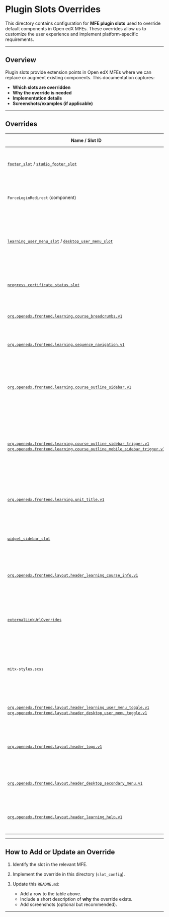# Plugin Slots Overrides

This directory contains configuration for **MFE plugin slots** used to override default components in Open edX MFEs. These overrides allow us to customize the user experience and implement platform-specific requirements.

---

## Overview

Plugin slots provide extension points in Open edX MFEs where we can replace or augment existing components.
This documentation captures:

* **Which slots are overridden**
* **Why the override is needed**
* **Implementation details**
* **Screenshots/examples (if applicable)**

---

## Overrides

| Name / Slot ID                                                                 | Location (MFE)                         | Purpose                                                                                                  | Notes / Screenshots / Code location                                                                                                |
| ------------------------------------------------------------------------------ | -------------------------------------- |----------------------------------------------------------------------------------------------------------|------------------------------------------------------------------------------------------------------------------------------------|
| [`footer_slot`](https://github.com/openedx/frontend-component-footer/tree/master/src/plugin-slots/FooterSlot) / [`studio_footer_slot`](https://github.com/openedx/frontend-component-footer/tree/master/src/plugin-slots/StudioFooterSlot)                                      | All MFEs                               | Replaces default footer with our customized footer component.                                            | ![](./images/footer.png) — See [`Footer.jsx`](./Footer.jsx)                                                                        |
| `ForceLoginRedirect` (component)                                          | MITx Online / MIT Learn and xPRO Learning MFE  | Redirects unauthorized users from the learning MFE to the login page.                                    | Search `ForceLoginRedirect` in [`Footer.jsx`](./Footer.jsx)                                                                        | |
| [`learning_user_menu_slot`](https://github.com/openedx/frontend-component-header/tree/master/src/plugin-slots/LearningUserMenuSlot) / [`desktop_user_menu_slot`](https://github.com/openedx/frontend-component-header/tree/master/src/plugin-slots/DesktopMainMenuSlot)                      | All MFEs                               | Updates header menu links based on application (defined in `userMenu` object in config files).           | ![](./images/header_links.png) Links defined in `common-mfe-config.env.jsx` files                                                  |
| [`progress_certificate_status_slot`](https://github.com/mitodl/frontend-app-learning/tree/master/src/plugin-slots/ProgressCertificateStatusSlot)                                         | xPRO Learning MFE Progress Page        | Replaces the certificate status text in MITxPRO Learning MFE Progress Page.                              | ![](./images/certificate_status.png)                                                                                               |
| [`org.openedx.frontend.learning.course_breadcrumbs.v1`](https://github.com/mitodl/frontend-app-learning/tree/master/src/plugin-slots/CourseBreadcrumbsSlot)                      | MITx Online / MIT Learn Learning MFE    | Shows breadcrumbs navigation (hidden by default).                                                        | ![](./images/breadcrump.png)                                                                                                       |
| [`org.openedx.frontend.learning.sequence_navigation.v1`](https://github.com/mitodl/frontend-app-learning/tree/master/src/plugin-slots/SequenceNavigationSlot)                     | MITx Online / MIT Learn Learning MFE    | Shows sequence navigation bar (hidden by default).                                                       | ![](./images/sequence_navigation.png)                                                                                              |
| [`org.openedx.frontend.learning.course_outline_sidebar.v1`](https://github.com/mitodl/frontend-app-learning/tree/master/src/plugin-slots/CourseOutlineSidebarSlot)                  | MITx Online / MIT Learn Learning MFE    | Hides the default course outline sidebar.                                                                | ![](./images/course_outline_sidebar.png)                                                                                           |
| [`org.openedx.frontend.learning.course_outline_sidebar_trigger.v1`](https://github.com/mitodl/frontend-app-learning/tree/master/src/plugin-slots/CourseOutlineSidebarTriggerSlot) <br> [`org.openedx.frontend.learning.course_outline_mobile_sidebar_trigger.v1`](https://github.com/mitodl/frontend-app-learning/tree/master/src/plugin-slots/CourseOutlineMobileSidebarTriggerSlot) | MITx Online / MIT Learn Learning MFE    | Hides default course outline sidebar trigger button.                                                     | ![](./images/course_outline_sidebar_trigger.png)                                                                                   |
| [`org.openedx.frontend.learning.unit_title.v1`](https://github.com/mitodl/frontend-app-learning/tree/master/src/plugin-slots/UnitTitleSlot)                               | MITx Online / MIT Learn Learning MFE    | Hides navigation arrow buttons from the unit title slot; replaced with custom implementation.            | Before: ![](./images/unit_title_slot_before.png) After: ![](./images/unit_title_slot.png)                                          |
| [`widget_sidebar_slot`](https://github.com/openedx/frontend-app-learner-dashboard/tree/master/src/plugin-slots/WidgetSidebarSlot)                                                       | MITx Learner Dashboard                 | Hides the “Looking for a new challenge” banner in learner dashboard.                                     | ![](./images/looking_for_challenge.png)                                                                                            |
| [`org.openedx.frontend.layout.header_learning_course_info.v1`](https://github.com/openedx/frontend-component-header/tree/master/src/plugin-slots/CourseInfoSlot)               | MITx Online / MIT Learn MFEs                         | Hides course organization and number from UAI courses in the Learning Header.                            | Before: ![](./images/course_num_org_hide_before.png) After: ![](./images/course_num_org_hide_after.png)                            |
| [`externalLinkUrlOverrides`](https://github.com/openedx/frontend-platform/tree/master?tab=readme-ov-file#overriding-default-external-links)                                                  | MITx Online / MIT Learn Proctoring Info Panel       | Overrides “Review instructions and system requirements” link → MITx Online / MIT Learn Zendesk Helpdesk. | Search `externalLinkUrlOverrides` in [`mitxonline/common-mfe-config.env.jsx`](./mitxonline/common-mfe-config.env.jsx)              |
| `mitx-styles.scss`                                                              | MITx Residential Learner Dashboard     | Hides information banner in dashboard cards via CSS overrides.                                           | Before: ![](./images/card_banner_before.png) After: ![](./images/card_banner_after.png) [`./mitx-styles.scss`](./mitx-styles.scss) |
| [`org.openedx.frontend.layout.header_learning_user_menu_toggle.v1`](https://github.com/openedx/frontend-component-header/tree/master/src/plugin-slots/LearningUserMenuToggleSlot) <br> [`org.openedx.frontend.layout.header_desktop_user_menu_toggle.v1`](https://github.com/openedx/frontend-component-header/tree/master/src/plugin-slots/DesktopUserMenuToggleSlot) | MITx Online / MIT Learn Header | Display the fullname instead of username in the user menu trigger                                        | Learning Header ![](./images/learning_usermenu_trigger.png) <br> Desktop Header ![](./images/desktop_usermenu_trigger.png)         |
| [`org.openedx.frontend.layout.header_logo.v1`](https://github.com/openedx/frontend-component-header/tree/master/src/plugin-slots/LogoSlot)                                                                   | MITx Online / MIT Learn Header | Redirect users to MIT Learn dashboard for UAI courses and MITx Online for other courses.                 |                                                                                                                                    |
| [`org.openedx.frontend.layout.header_desktop_secondary_menu.v1`](https://github.com/openedx/frontend-component-header/tree/master/src/plugin-slots/DesktopSecondaryMenuSlot)                                                                   | MITx Online / MIT Learn Header | Displays Help and Dashboard button in the MFEs where Desktop Header is used.                             | ![](./images/desktop_header_secondary_menu.png)                                                                                    |
| [`org.openedx.frontend.layout.header_learning_help.v1`](https://github.com/openedx/frontend-component-header/tree/master/src/plugin-slots/LearningHelpSlot)                                                                      | MITx Online / MIT Learn Header | Displays Help and Dashboard button in the MFEs where Learning Header is used.                            | ![](./images/learning_help_slot.png)                                                                                               |



---

## How to Add or Update an Override

1. Identify the slot in the relevant MFE.
2. Implement the override in this directory (`slot_config`).
3. Update this `README.md`:

   * Add a row to the table above.
   * Include a short description of **why** the override exists.
   * Add screenshots (optional but recommended).

---
